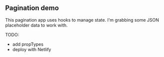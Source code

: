 ## Pagination demo

This pagination app uses hooks to manage state. I'm grabbing some JSON placeholder data to work with.

TODO:

- add propTypes
- deploy with Netlify
